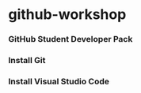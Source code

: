 # github-workshop

### GitHub Student Developer Pack

### Install Git

### Install Visual Studio Code
